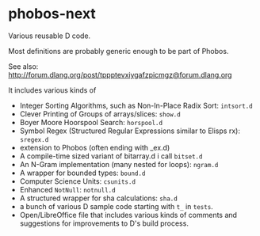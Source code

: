 # phobos-next

Various reusable D code.

Most definitions are probably generic enough to be part of Phobos.

See also: http://forum.dlang.org/post/tppptevxiygafzpicmgz@forum.dlang.org

It includes various kinds of

- Integer Sorting Algorithms, such as Non-In-Place Radix Sort: `intsort.d`
- Clever Printing of Groups of arrays/slices: `show.d`
- Boyer Moore Hoorspool Search: `horspool.d`
- Symbol Regex (Structured Regular Expressions similar to Elisps rx): `sregex.d`
- extension to Phobos (often ending with _ex.d)
- A compile-time sized variant of bitarray.d i call `bitset.d`
- An N-Gram implementation (many nested for loops): `ngram.d`
- A wrapper for bounded types: `bound.d`
- Computer Science Units: `csunits.d`
- Enhanced `NotNull`: `notnull.d`
- A structured wrapper for sha calculations: `sha.d`
- a bunch of various D sample code starting with `t_` in `tests`.
- Open/LibreOffice file that includes various kinds of comments and suggestions for improvements to D's build process.
